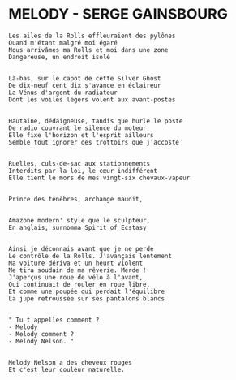 # MELODY - SERGE GAINSBOURG


    Les ailes de la Rolls effleuraient des pylônes   
    Quand m'étant malgré moi égaré  
    Nous arrivâmes ma Rolls et moi dans une zone  
    Dangereuse, un endroit isolé    
    
    
    Là-bas, sur le capot de cette Silver Ghost  
    De dix-neuf cent dix s'avance en éclaireur  
    La Vénus d'argent du radiateur  
    Dont les voiles légers volent aux avant-postes  


    Hautaine, dédaigneuse, tandis que hurle le poste  
    De radio couvrant le silence du moteur  
    Elle fixe l'horizon et l'esprit ailleurs  
    Semble tout ignorer des trottoirs que j'accoste  


    Ruelles, culs-de-sac aux stationnements  
    Interdits par la loi, le cœur indifférent  
    Elle tient le mors de mes vingt-six chevaux-vapeur  


    Prince des ténèbres, archange maudit,  


    Amazone modern' style que le sculpteur,  
    En anglais, surnomma Spirit of Ecstasy  


    Ainsi je déconnais avant que je ne perde  
    Le contrôle de la Rolls. J'avançais lentement  
    Ma voiture dériva et un heurt violent  
    Me tira soudain de ma rêverie. Merde !  
    J'aperçus une roue de vélo à l'avant,  
    Qui continuait de rouler en roue libre,  
    Et comme une poupée qui perdait l'équilibre  
    La jupe retroussée sur ses pantalons blancs    


    " Tu t'appelles comment ? 
    - Melody 
    - Melody comment ? 
    - Melody Nelson. " 


    Melody Nelson a des cheveux rouges 
    Et c'est leur couleur naturelle.

